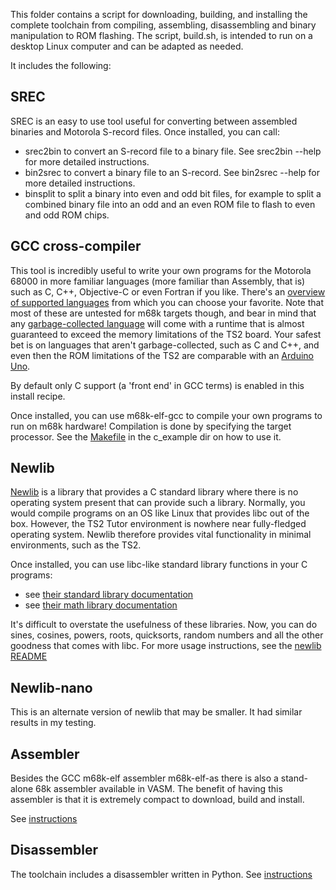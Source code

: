This folder contains a script for downloading, building, and
installing the complete toolchain from compiling, assembling,
disassembling and binary manipulation to ROM flashing. The script,
build.sh, is intended to run on a desktop Linux computer and can be
adapted as needed.

It includes the following:

## SREC

SREC is an easy to use tool useful for converting between assembled
binaries and Motorola S-record files. Once installed, you can call:
- srec2bin to convert an S-record file to a binary file. See srec2bin
  --help for more detailed instructions.
- bin2srec to convert a binary file to an S-record. See bin2srec
  --help for more detailed instructions.
- binsplit to split a binary into even and odd bit files, for example
  to split a combined binary file into an odd and an even ROM file to
  flash to even and odd ROM chips.

## GCC cross-compiler

This tool is incredibly useful to write your own programs for the
Motorola 68000 in more familiar languages (more familiar than
Assembly, that is) such as C, C++, Objective-C or even Fortran if you
like. There's an [overview of supported
languages](https://en.wikipedia.org/wiki/GNU_Compiler_Collection#Languages)
from which you can choose your favorite. Note that most of these are
untested for m68k targets though, and bear in mind that any
[garbage-collected
language](https://en.wikipedia.org/wiki/Garbage_collection_(computer_science))
will come with a runtime that is almost guaranteed to exceed the
memory limitations of the TS2 board. Your safest bet is on languages
that aren't garbage-collected, such as C and C++, and even then the
ROM limitations of the TS2 are comparable with an [Arduino
Uno](https://www.arduino.cc/en/Main/arduinoBoardUno&gt;#techspecs).

By default only C support (a 'front end' in GCC terms) is enabled in
this install recipe.

Once installed, you can use m68k-elf-gcc to compile your own programs
to run on m68k hardware! Compilation is done by specifying the target
processor. See the [Makefile](../c_example/Makefile) in the c_example
dir on how to use it.

## Newlib

[Newlib](https://sourceware.org/newlib/) is a library that provides a
C standard library where there is no operating system present that can
provide such a library. Normally, you would compile programs on an OS
like Linux that provides libc out of the box. However, the TS2 Tutor
environment is nowhere near fully-fledged operating system. Newlib
therefore provides vital functionality in minimal environments, such
as the TS2.

Once installed, you can use libc-like standard library functions in your C programs:
 - see [their standard library documentation](https://sourceware.org/newlib/libc.html) 
 - see [their math library documentation](https://sourceware.org/newlib/libm.html)

It's difficult to overstate the usefulness of these libraries. Now,
you can do sines, cosines, powers, roots, quicksorts, random numbers
and all the other goodness that comes with libc. For more usage
instructions, see the [newlib README](newlib/README.md)

## Newlib-nano

This is an alternate version of newlib that may be smaller. It had
similar results in my testing.

## Assembler

Besides the GCC m68k-elf assembler m68k-elf-as there is also a
stand-alone 68k assembler available in VASM. The benefit of having
this assembler is that it is extremely compact to download, build and
install.

See [instructions](http://sun.hasenbraten.de/vasm/index.php?view=tutorial)

## Disassembler

The toolchain includes a disassembler written in Python.
See [instructions](disasm/README.md)
